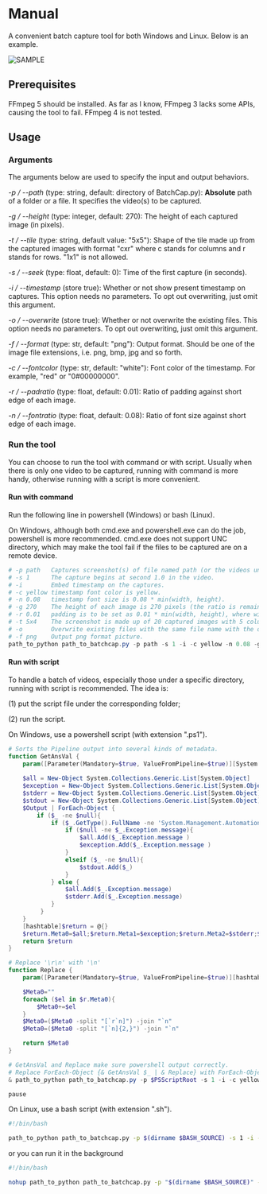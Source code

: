 # Manual

A convenient batch capture tool for both Windows and Linux. Below is an example.

![SAMPLE](https://user-images.githubusercontent.com/11332363/174342053-e868a9a1-8eb3-4e3b-8d6e-4e753c095fb6.png)

## Prerequisites

FFmpeg 5 should be installed. As far as I know, FFmpeg 3 lacks some APIs, causing the tool to fail. FFmpeg 4 is not tested.

## Usage

### Arguments

The arguments below are used to specify the input and output behaviors.

*-p / --path* (type: string, default: directory of BatchCap.py): **Absolute** path of a folder or a file. It specifies the video(s) to be captured.

*-g / --height* (type: integer, default: 270): The height of each captured image (in pixels).

*-t / --tile* (type: string, default value: "5x5"): Shape of the tile made up from the captured images with format "cxr" where c stands for columns and r stands for rows. "1x1" is not allowed.

*-s / --seek* (type: float, default: 0): Time of the first capture (in seconds).

*-i / --timestamp* (store true): Whether or not show present timestamp on captures. This option needs no parameters. To opt out overwriting, just omit this argument.

*-o / --overwrite* (store true): Whether or not overwrite the existing files. This option needs no parameters. To opt out overwriting, just omit this argument.

*-f / --format* (type: str, default: "png"): Output format. Should be one of the image file extensions, i.e. png, bmp, jpg and so forth.

*-c / --fontcolor* (type: str, default: "white"): Font color of the timestamp. For example, "red" or "0#00000000".

*-r / --padratio* (type: float, default: 0.01): Ratio of padding against short edge of each image.

*-n / --fontratio* (type: float, default: 0.08): Ratio of font size against short edge of each image.

### Run the tool

You can choose to run the tool with command or with script. Usually when there is only one video to be captured, running with command is more handy, otherwise running with a script is more convenient.

#### Run with command

Run the following line in powershell (Windows) or bash (Linux).

On Windows, although both cmd.exe and powershell.exe can do the job, powershell is more recommended. cmd.exe does not support UNC directory, which may make the tool fail if the files to be captured are on a remote device.

```powershell
# -p path   Captures screenshot(s) of file named path (or the videos under the folder named path).
# -s 1      The capture begins at second 1.0 in the video.
# -i        Embed timestamp on the captures.
# -c yellow timestamp font color is yellow.
# -n 0.08   timestamp font size is 0.08 * min(width, height).
# -g 270    The height of each image is 270 pixels (the ratio is remained the same as the source video).
# -r 0.01   padding is to be set as 0.01 * min(width, height), where width and height are the width and heigth of a frame of image.
# -t 5x4    The screenshot is made up of 20 captured images with 5 columns and 4 rows.
# -o        Overwrite existing files with the same file name with the output files.
# -f png    Output png format picture.
path_to_python path_to_batchcap.py -p path -s 1 -i -c yellow -n 0.08 -g 270 -r 0.01 -t 5x4 -o -f png
```

#### Run with script

To handle a batch of videos, especially those under a specific directory, running with script is recommended. The idea is:

(1) put the script file under the corresponding folder;

(2) run the script.

On Windows, use a powershell script (with extension ".ps1").

```powershell
# Sorts the Pipeline output into several kinds of metadata.
function GetAnsVal {
    param([Parameter(Mandatory=$true, ValueFromPipeline=$true)][System.Object[]][AllowEmptyString()]$Output)
    
    $all = New-Object System.Collections.Generic.List[System.Object]
    $exception = New-Object System.Collections.Generic.List[System.Object]
    $stderr = New-Object System.Collections.Generic.List[System.Object]
    $stdout = New-Object System.Collections.Generic.List[System.Object]
    $Output | ForEach-Object {
        if ($_ -ne $null){
            if ($_.GetType().FullName -ne 'System.Management.Automation.ErrorRecord'){
                if ($null -ne $_.Exception.message){
                    $all.Add($_.Exception.message )
                    $exception.Add($_.Exception.message )
                }
                elseif ($_ -ne $null){
                    $stdout.Add($_)
                }
            } else {
                $all.Add($_.Exception.message)
                $stderr.Add($_.Exception.message)
            }   
         }
    }
    [hashtable]$return = @{}
    $return.Meta0=$all;$return.Meta1=$exception;$return.Meta2=$stderr;$return.Meta3=$stdout
    return $return
}

# Replace '\r\n' with '\n'
function Replace {
    param([Parameter(Mandatory=$true, ValueFromPipeline=$true)][hashtable]$r)

    $Meta0=""
    foreach ($el in $r.Meta0){
        $Meta0+=$el
    }
    $Meta0=($Meta0 -split "[`r`n]") -join "`n"
    $Meta0=($Meta0 -split "[`n]{2,}") -join "`n"

    return $Meta0
}

# GetAnsVal and Replace make sure powershell output correctly. 
# Replace ForEach-Object {& GetAnsVal $_ | & Replace} with ForEach-Object {"$_"} to see the difference.
& path_to_python path_to_batchcap.py -p $PSScriptRoot -s 1 -i -c yellow -n 0.08 -g 270 -r 0.01 -t 5x4 -o -f png 2>&1 | ForEach-Object {& GetAnsVal $_ | & Replace}

pause
```

On Linux, use a bash script (with extension ".sh").

```bash
#!/bin/bash

path_to_python path_to_batchcap.py -p $(dirname $BASH_SOURCE) -s 1 -i -c yellow -n 0.08 -g 270 -r 0.01 -t 5x4 -o -f png
```

or you can run it in the background

```bash
#!/bin/bash

nohup path_to_python path_to_batchcap.py -p "$(dirname $BASH_SOURCE)" -s 1 -i -c yellow -n 0.08 -g 270 -r 0.01 -t 5x4 -o -f png > ~/nohup.log 2>&1 &
```
